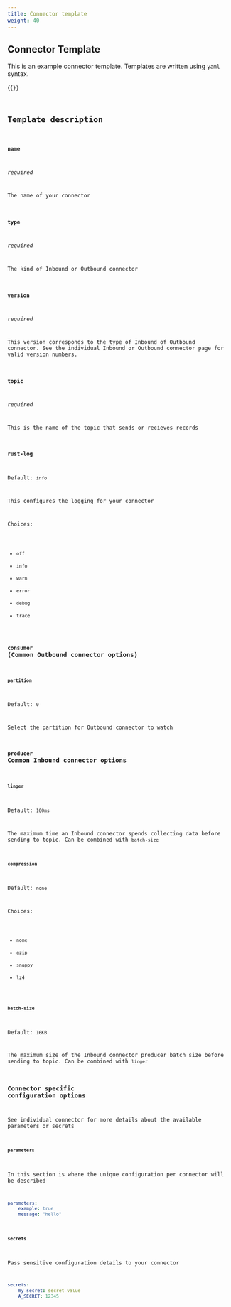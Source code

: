 ```yaml
---
title: Connector template 
weight: 40
---
```


## Connector Template

This is an example connector template. Templates are written using `yaml` syntax.

{{<code file="embeds/templates/connector-template.yaml" lang="yaml" copy=true >}}

## Template description

### `name`
*required*

The name of your connector

### `type`
*required*

The kind of Inbound or Outbound connector

### `version`
*required*

This version corresponds to the type of Inbound of Outbound connector.
See the individual Inbound or Outbound connector page for valid version numbers.

### `topic`
*required*

This is the name of the topic that sends or recieves records

### `rust-log`
Default: `info`

This configures the logging for your connector

Choices:
- `off`
- `info`
- `warn`
- `error`
- `debug`
- `trace`


### `consumer` (Common Outbound connector options)

#### `partition`
Default: `0`

Select the partition for Outbound connector to watch

### `producer` Common Inbound connector options

#### `linger`
Default: `100ms`

The maximum time an Inbound connector spends collecting data before sending to topic.
Can be combined with `batch-size`

#### `compression`
Default: `none`

Choices:
- `none`
- `gzip`
- `snappy`
- `lz4`

#### `batch-size`
Default: `16KB`

The maximum size of the Inbound connector producer batch size before sending to topic.
Can be combined with `linger`

### Connector specific configuration options

See individual connector for more details about the available parameters or secrets


#### `parameters`

In this section is where the unique configuration per connector will be described

```yaml
parameters:
    example: true
    message: "hello"
```

#### `secrets`
Pass sensitive configuration details to your connector

```yaml
secrets:
    my-secret: secret-value
    A_SECRET: 12345
```
